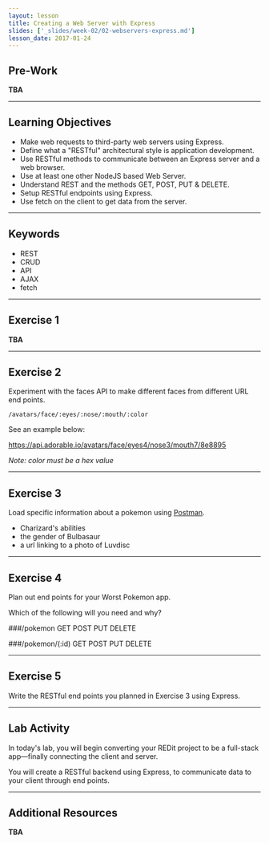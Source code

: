 ```yaml
---
layout: lesson
title: Creating a Web Server with Express
slides: ['_slides/week-02/02-webservers-express.md']
lesson_date: 2017-01-24
---
```


## Pre-Work

**TBA**

---

## Learning Objectives

- Make web requests to third-party web servers using Express.
- Define what a "RESTful" architectural style is application development.
- Use RESTful methods to communicate between an Express server and a web browser.
- Use at least one other NodeJS based Web Server.
- Understand REST and the methods GET, POST, PUT & DELETE.
- Setup RESTful endpoints using Express.
- Use fetch on the client to get data from the server.

---

## Keywords

- REST
- CRUD
- API
- AJAX
- fetch

---

## Exercise 1

**TBA**

---

## Exercise 2

Experiment with the faces API to make different faces from different URL end points.

`/avatars/face/:eyes/:nose/:mouth/:color`

See an example below: 

https://api.adorable.io/avatars/face/eyes4/nose3/mouth7/8e8895

*Note: color must be a hex value*

---

## Exercise 3

Load specific information about a pokemon using [Postman](https://www.getpostman.com/).

- Charizard's abilities
- the gender of Bulbasaur
- a url linking to a photo of Luvdisc

---

## Exercise 4

Plan out end points for your Worst Pokemon app.

Which of the following will you need and why?

###/pokemon
GET
POST
PUT
DELETE

###/pokemon/(:id)
GET
POST
PUT
DELETE

---

## Exercise 5

Write the RESTful end points you planned in Exercise 3 using Express.

---

## Lab Activity

In today's lab, you will begin converting your REDit project to be a full-stack app&mdash;finally connecting the client and server.

You will create a RESTful backend using Express, to communicate data to your client through end points.

---

## Additional Resources

**TBA**
